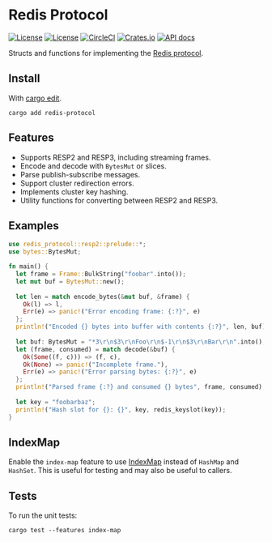 Redis Protocol
==============

[![License](https://img.shields.io/badge/license-MIT-blue.svg)](https://opensource.org/licenses/MIT)
[![License](https://img.shields.io/badge/License-Apache%202.0-blue.svg)](https://opensource.org/licenses/Apache-2.0)
[![CircleCI](https://circleci.com/gh/aembke/redis-protocol.rs/tree/main.svg?style=svg)](https://circleci.com/gh/aembke/redis-protocol.rs/tree/main)
[![Crates.io](https://img.shields.io/crates/v/redis-protocol.svg)](https://crates.io/crates/redis-protocol)
[![API docs](https://docs.rs/redis-protocol/badge.svg)](https://docs.rs/redis-protocol)

Structs and functions for implementing the [Redis protocol](https://redis.io/topics/protocol). 

## Install

With [cargo edit](https://github.com/killercup/cargo-edit).

```
cargo add redis-protocol
```

## Features

* Supports RESP2 and RESP3, including streaming frames.
* Encode and decode with `BytesMut` or slices.
* Parse publish-subscribe messages.
* Support cluster redirection errors.
* Implements cluster key hashing.
* Utility functions for converting between RESP2 and RESP3.

## Examples

```rust
use redis_protocol::resp2::prelude::*;
use bytes::BytesMut;

fn main() {
  let frame = Frame::BulkString("foobar".into());
  let mut buf = BytesMut::new();
  
  let len = match encode_bytes(&mut buf, &frame) {
    Ok(l) => l,
    Err(e) => panic!("Error encoding frame: {:?}", e)
  };
  println!("Encoded {} bytes into buffer with contents {:?}", len, buf);
  
  let buf: BytesMut = "*3\r\n$3\r\nFoo\r\n$-1\r\n$3\r\nBar\r\n".into();
  let (frame, consumed) = match decode(&buf) {
    Ok(Some((f, c))) => (f, c),
    Ok(None) => panic!("Incomplete frame."),
    Err(e) => panic!("Error parsing bytes: {:?}", e)
  };
  println!("Parsed frame {:?} and consumed {} bytes", frame, consumed);
  
  let key = "foobarbaz";
  println!("Hash slot for {}: {}", key, redis_keyslot(key));
}
```

## IndexMap

Enable the `index-map` feature to use [IndexMap](https://crates.io/crates/indexmap) instead of `HashMap` and `HashSet`. This is useful for testing and may also be useful to callers.

## Tests

To run the unit tests:

```
cargo test --features index-map
```
